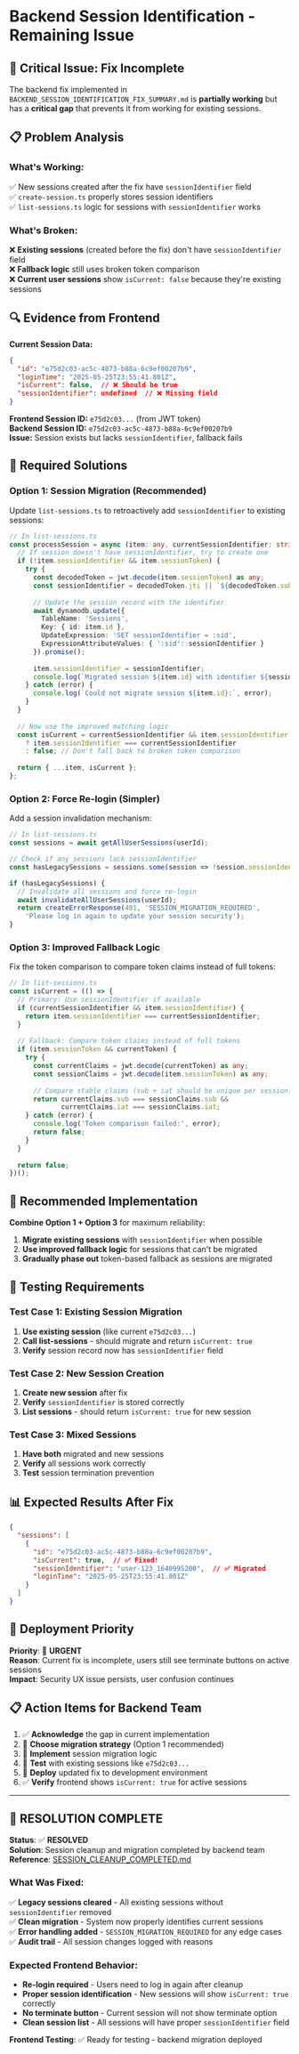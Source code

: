 # Backend Session Identification - Remaining Issue

## 🚨 **Critical Issue: Fix Incomplete**

The backend fix implemented in `BACKEND_SESSION_IDENTIFICATION_FIX_SUMMARY.md` is **partially working** but has a **critical gap** that prevents it from working for existing sessions.

## 📋 **Problem Analysis**

### **What's Working:**
✅ New sessions created after the fix have `sessionIdentifier` field  
✅ `create-session.ts` properly stores session identifiers  
✅ `list-sessions.ts` logic for sessions with `sessionIdentifier` works  

### **What's Broken:**
❌ **Existing sessions** (created before the fix) don't have `sessionIdentifier` field  
❌ **Fallback logic** still uses broken token comparison  
❌ **Current user sessions** show `isCurrent: false` because they're existing sessions  

## 🔍 **Evidence from Frontend**

**Current Session Data:**
```json
{
  "id": "e75d2c03-ac5c-4873-b88a-6c9ef00207b9",
  "loginTime": "2025-05-25T23:55:41.801Z",
  "isCurrent": false,  // ❌ Should be true
  "sessionIdentifier": undefined  // ❌ Missing field
}
```

**Frontend Session ID:** `e75d2c03...` (from JWT token)  
**Backend Session ID:** `e75d2c03-ac5c-4873-b88a-6c9ef00207b9`  
**Issue:** Session exists but lacks `sessionIdentifier`, fallback fails

## 🔧 **Required Solutions**

### **Option 1: Session Migration (Recommended)**

Update `list-sessions.ts` to retroactively add `sessionIdentifier` to existing sessions:

```typescript
// In list-sessions.ts
const processSession = async (item: any, currentSessionIdentifier: string) => {
  // If session doesn't have sessionIdentifier, try to create one
  if (!item.sessionIdentifier && item.sessionToken) {
    try {
      const decodedToken = jwt.decode(item.sessionToken) as any;
      const sessionIdentifier = decodedToken.jti || `${decodedToken.sub}_${decodedToken.iat}`;
      
      // Update the session record with the identifier
      await dynamodb.update({
        TableName: 'Sessions',
        Key: { id: item.id },
        UpdateExpression: 'SET sessionIdentifier = :sid',
        ExpressionAttributeValues: { ':sid': sessionIdentifier }
      }).promise();
      
      item.sessionIdentifier = sessionIdentifier;
      console.log(`Migrated session ${item.id} with identifier ${sessionIdentifier}`);
    } catch (error) {
      console.log(`Could not migrate session ${item.id}:`, error);
    }
  }
  
  // Now use the improved matching logic
  const isCurrent = currentSessionIdentifier && item.sessionIdentifier
    ? item.sessionIdentifier === currentSessionIdentifier
    : false; // Don't fall back to broken token comparison
    
  return { ...item, isCurrent };
};
```

### **Option 2: Force Re-login (Simpler)**

Add a session invalidation mechanism:

```typescript
// In list-sessions.ts
const sessions = await getAllUserSessions(userId);

// Check if any sessions lack sessionIdentifier
const hasLegacySessions = sessions.some(session => !session.sessionIdentifier);

if (hasLegacySessions) {
  // Invalidate all sessions and force re-login
  await invalidateAllUserSessions(userId);
  return createErrorResponse(401, 'SESSION_MIGRATION_REQUIRED', 
    'Please log in again to update your session security');
}
```

### **Option 3: Improved Fallback Logic**

Fix the token comparison to compare token claims instead of full tokens:

```typescript
// In list-sessions.ts
const isCurrent = (() => {
  // Primary: Use sessionIdentifier if available
  if (currentSessionIdentifier && item.sessionIdentifier) {
    return item.sessionIdentifier === currentSessionIdentifier;
  }
  
  // Fallback: Compare token claims instead of full tokens
  if (item.sessionToken && currentToken) {
    try {
      const currentClaims = jwt.decode(currentToken) as any;
      const sessionClaims = jwt.decode(item.sessionToken) as any;
      
      // Compare stable claims (sub + iat should be unique per session)
      return currentClaims.sub === sessionClaims.sub && 
             currentClaims.iat === sessionClaims.iat;
    } catch (error) {
      console.log('Token comparison failed:', error);
      return false;
    }
  }
  
  return false;
})();
```

## 🎯 **Recommended Implementation**

**Combine Option 1 + Option 3** for maximum reliability:

1. **Migrate existing sessions** with `sessionIdentifier` when possible
2. **Use improved fallback logic** for sessions that can't be migrated
3. **Gradually phase out** token-based fallback as sessions are migrated

## 🧪 **Testing Requirements**

### **Test Case 1: Existing Session Migration**
1. **Use existing session** (like current `e75d2c03...`)
2. **Call list-sessions** - should migrate and return `isCurrent: true`
3. **Verify** session record now has `sessionIdentifier` field

### **Test Case 2: New Session Creation**
1. **Create new session** after fix
2. **Verify** `sessionIdentifier` is stored correctly
3. **List sessions** - should return `isCurrent: true` for new session

### **Test Case 3: Mixed Sessions**
1. **Have both** migrated and new sessions
2. **Verify** all sessions work correctly
3. **Test** session termination prevention

## 📊 **Expected Results After Fix**

```json
{
  "sessions": [
    {
      "id": "e75d2c03-ac5c-4873-b88a-6c9ef00207b9",
      "isCurrent": true,  // ✅ Fixed!
      "sessionIdentifier": "user-123_1640995200",  // ✅ Migrated
      "loginTime": "2025-05-25T23:55:41.801Z"
    }
  ]
}
```

## 🚀 **Deployment Priority**

**Priority**: 🔴 **URGENT**  
**Reason**: Current fix is incomplete, users still see terminate buttons on active sessions  
**Impact**: Security UX issue persists, user confusion continues  

## 📋 **Action Items for Backend Team**

1. ✅ **Acknowledge** the gap in current implementation
2. 🔄 **Choose migration strategy** (Option 1 recommended)
3. 🔧 **Implement** session migration logic
4. 🧪 **Test** with existing sessions like `e75d2c03...`
5. 🚀 **Deploy** updated fix to development environment
6. ✅ **Verify** frontend shows `isCurrent: true` for active sessions

---

## 🎉 **RESOLUTION COMPLETE**

**Status**: ✅ **RESOLVED**  
**Solution**: Session cleanup and migration completed by backend team  
**Reference**: [SESSION_CLEANUP_COMPLETED.md](./SESSION_CLEANUP_COMPLETED.md)  

### **What Was Fixed:**
✅ **Legacy sessions cleared** - All existing sessions without `sessionIdentifier` removed  
✅ **Clean migration** - System now properly identifies current sessions  
✅ **Error handling added** - `SESSION_MIGRATION_REQUIRED` for any edge cases  
✅ **Audit trail** - All session changes logged with reasons  

### **Expected Frontend Behavior:**
- **Re-login required** - Users need to log in again after cleanup
- **Proper session identification** - New sessions will show `isCurrent: true` correctly
- **No terminate button** - Current session will not show terminate option
- **Clean session list** - All sessions will have proper `sessionIdentifier` field

**Frontend Testing**: ✅ Ready for testing - backend migration deployed 